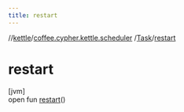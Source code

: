 ```yaml
---
title: restart
---
```

//[kettle](../../../index.html)/[coffee.cypher.kettle.scheduler](../index.html)
/[Task](index.html)/[restart](restart.html)

# restart

[jvm]\
open fun [restart](restart.html)()




